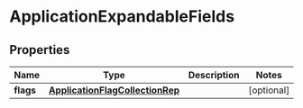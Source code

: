 

# ApplicationExpandableFields


## Properties

| Name | Type | Description | Notes |
|------------ | ------------- | ------------- | -------------|
|**flags** | [**ApplicationFlagCollectionRep**](ApplicationFlagCollectionRep.md) |  |  [optional] |



